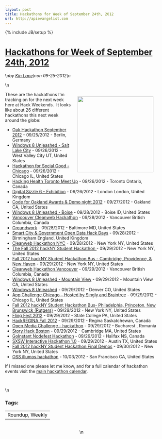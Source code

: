 ```yaml
---
layout: post
title: Hackathons for Week of September 24th, 2012
url: http://apievangelist.com
---
```

{% include JB/setup %}<h1 class="title"><a href="#" rel="bookmark" title="Hackathons for Week of September 24th, 2012">Hackathons for Week of September 24th, 2012</a></h1>\n<i><span class="small">by</span> <a href="https://plus.google.com/106460238807821851374" rel="author">Kin Lane</a>\n<span class="small">on</span> <span class="post-date">09-25-2012</span>\n</i><p></p>\n<p><img style="padding: 15px;" src="http://kinlane-productions.s3.amazonaws.com/api-evangelist-site/blog/Hackathon-Tag-Cloud-2.png" alt="" width="250" align="right" /></p>
<p><span>These are the hackathons I'm tracking on for the next week here at Hack Weekends. &nbsp;It looks like about 26 different hackathons this next week around the globe:</span></p>
<ul class="mainlist">
<li><a href="http://wiki.apache.org/jackrabbit/Oak%20Hackathon%20September%202012">Oak Hackathon September 2012</a>&nbsp;- 09/25/2012 - Berlin, Germany</li>
<li><a href="http://win8unleashedslc-srch.eventbrite.com/">Windows 8 Unleashed - Salt Lake City</a>&nbsp;- 09/26/2012 - West Valley City UT, United States</li>
<li><a href="http://wvchi-hackathon-srch.eventbrite.com/">Hackathon for Social Good - Chicago</a>&nbsp;- 09/26/2012 - Chicago IL, United States</li>
<li><a href="http://hackinghealthtoronto-srch.eventbrite.com/">Hacking Health Toronto Meet Up</a>&nbsp;- 09/26/2012 - Toronto Ontario, Canada</li>
<li><a href="http://sizzle6exhibition-srch.eventbrite.com/">Digital Sizzle 6 - Exhibition</a>&nbsp;- 09/26/2012 - London London, United Kingdom</li>
<li><a href="http://codeforoakland2012awards-srch.eventbrite.com/">Code for Oakland Awards &amp; Demo night 2012</a>&nbsp;- 09/27/2012 - Oakland CA, United States</li>
<li><a href="http://win8unleashedboise-srch.eventbrite.com/">Windows 8 Unleashed - Boise</a>&nbsp;- 09/28/2012 - Boise ID, United States</li>
<li><a href="http://yvrcleanweb-srch.eventbrite.com/">Vancouver Cleanweb Hackathon</a>&nbsp;- 09/28/2012 - Vancouver British Columbia, Canada</li>
<li><a href="http://groundwork-srch.eventbrite.com/">Groundwork</a>&nbsp;- 09/28/2012 - Baltimore MD, United States</li>
<li><a href="http://smartgodhd-srch.eventbrite.com/">Smart City &amp; Government Open Data Hack Days</a>&nbsp;- 09/28/2012 - Birmingham England, United Kingdom</li>
<li><a href="http://nyc-cleanweb-srch.eventbrite.com/">Cleanweb Hackathon NYC</a>&nbsp;- 09/28/2012 - New York NY, United States</li>
<li><a href="http://hackny.org/a/f2012/">The Fall 2012 hackNY Student Hackathon&nbsp;</a>- 09/29/2012 - New York NY, United States</li>
<li><a href="http://fall2012hacknycambridgebus-srch.eventbrite.com/">Fall 2012 hackNY Student Hackathon Bus - Cambridge, Providence, &amp; New Haven</a>&nbsp;- 09/29/2012 - New York NY, United States</li>
<li><a href="http://cleanwebvancouver-srch.eventbrite.com/">Cleanweb Hackathon Vancouver</a>&nbsp;- 09/29/2012 - Vancouver British Columbia, Canada</li>
<li><a href="http://win8unleasheddojo-srch.eventbrite.com/">Windows 8 Unleashed - Mountain View</a>&nbsp;- 09/29/2012 - Mountain View CA, United States</li>
<li><a href="http://denverwindows8unleashed-srch.eventbrite.com/">Windows 8 Unleashed</a>&nbsp;- 09/29/2012 - Denver CO, United States</li>
<li><a href="http://appchicago-srch.eventbrite.com/">App Challenge Chicago &ndash;&nbsp;Hosted by Singly and Braintree</a>&nbsp;- 09/29/2012 - Chicago IL, United States</li>
<li><a href="http://fall2012hacknyphillybus-srch.eventbrite.com/">Fall 2012 hackNY Student Hackathon Bus- Philadelphia, Princeton, New Brunswick (Rutgers)</a>&nbsp;- 09/29/2012 - New York NY, United States</li>
<li><a href="http://flingfest2012-srch.eventbrite.com/">Fling Fest 2012</a>&nbsp;- 09/29/2012 - State College PA, United States</li>
<li><a href="http://hackregina-srch.eventbrite.com/">HackREGINA Fall 2012</a>&nbsp;- 09/29/2012 - Regina Saskatchewan, Canada</li>
<li><a href="http://openmediachallenge-srch.eventbrite.com/">Open Media Challenge - hackathon</a>&nbsp;- 09/29/2012 - Bucharest , Romania</li>
<li><a href="http://storyhackboston-srch.eventbrite.com/">Story Hack Boston</a>&nbsp;- 09/29/2012 - Cambridge MA, United States</li>
<li><a href="http://goinstant-srch.eventbrite.com/">GoInstant Nodefest Hackathon</a>&nbsp;- 09/29/2012 - Halifax NS, Canada</li>
<li><a href="http://sxswinteractivehackathon-srch.eventbrite.com/">SXSW Interactive Hackathon 1.0</a>&nbsp;- 09/29/2012 - Austin TX, United States</li>
<li><a href="http://hacknyf2012-srch.eventbrite.com/">Fall 2012 hackNY Student Hackathon Final Demos</a>&nbsp;- 09/30/2012 - New York NY, United States</li>
<li><a href="http://illumos2012hackathon-srch.eventbrite.com/">OSS illumos hackathon</a>&nbsp;- 10/03/2012 - San Francisco CA, United States</li>
</ul>
<p><span>If I missed one please let me know, and for a full calendar of hackathon events visit the&nbsp;</span><a title="Hackathon Calendar" href="/">main hackathon calendar</a><span>.</span></p>
<p><span>&nbsp;</span></p>\n<h3>Tags:</h3><center><table cellpadding="5" cellspacing="5" width="90%" border="0"><tr><td>Roundup, Weekly</td></tr></table><br />\n